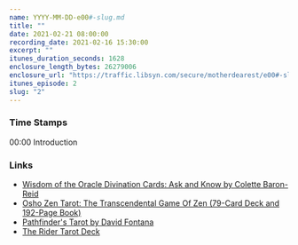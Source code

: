 ```yaml
---
name: YYYY-MM-DD-e00#-slug.md
title: ""
date: 2021-02-21 08:00:00
recording_date: 2021-02-16 15:30:00
excerpt: ""
itunes_duration_seconds: 1628
enclosure_length_bytes: 26279006
enclosure_url: "https://traffic.libsyn.com/secure/motherdearest/e00#-slug.mp3"
itunes_episode: 2
slug: "2"
---
```



### Time Stamps

00:00 Introduction  


### Links

- [Wisdom of the Oracle Divination Cards: Ask and Know by Colette Baron-Reid](https://www.amazon.com/gp/product/1401946429/)
- [Osho Zen Tarot: The Transcendental Game Of Zen (79-Card Deck and 192-Page Book)](https://www.amazon.com/Osho-Zen-Tarot-Transcendental-192-Page/dp/0312117337/)
- [Pathfinder's Tarot by David Fontana](https://www.amazon.com/Pathfinders-Tarot-David-Fontana/dp/1780280424)
- [The Rider Tarot Deck](https://www.amazon.com/Rider-Tarot-Arthur-Edward-Waite/dp/091386613X/)